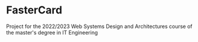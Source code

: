 # FasterCard
Project for the 2022/2023 Web Systems Design and Architectures course of the master's degree in IT Engineering
